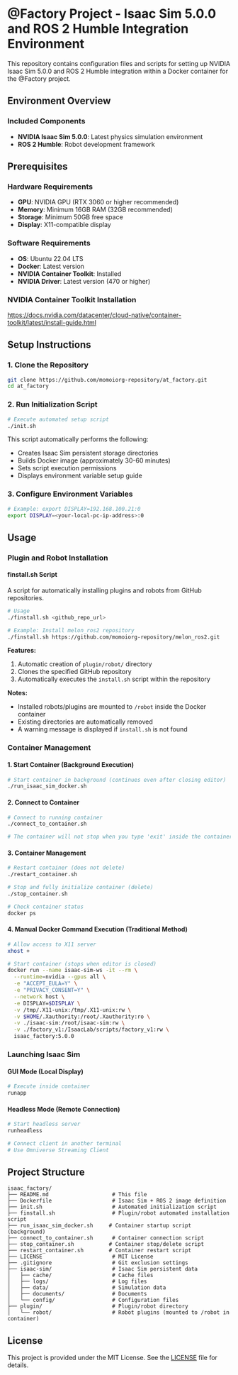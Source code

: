 # @Factory Project - Isaac Sim 5.0.0 and ROS 2 Humble Integration Environment

This repository contains configuration files and scripts for setting up NVIDIA Isaac Sim 5.0.0 and ROS 2 Humble integration within a Docker container for the @Factory project.

## Environment Overview

### Included Components
- **NVIDIA Isaac Sim 5.0.0**: Latest physics simulation environment
- **ROS 2 Humble**: Robot development framework


## Prerequisites

### Hardware Requirements
- **GPU**: NVIDIA GPU (RTX 3060 or higher recommended)
- **Memory**: Minimum 16GB RAM (32GB recommended)
- **Storage**: Minimum 50GB free space
- **Display**: X11-compatible display

### Software Requirements
- **OS**: Ubuntu 22.04 LTS
- **Docker**: Latest version
- **NVIDIA Container Toolkit**: Installed
- **NVIDIA Driver**: Latest version (470 or higher)

### NVIDIA Container Toolkit Installation

https://docs.nvidia.com/datacenter/cloud-native/container-toolkit/latest/install-guide.html

## Setup Instructions

### 1. Clone the Repository
```bash
git clone https://github.com/momoiorg-repository/at_factory.git
cd at_factory
```

### 2. Run Initialization Script
```bash
# Execute automated setup script
./init.sh
```

This script automatically performs the following:
- Creates Isaac Sim persistent storage directories
- Builds Docker image (approximately 30-60 minutes)
- Sets script execution permissions
- Displays environment variable setup guide

### 3. Configure Environment Variables
```bash
# Example: export DISPLAY=192.168.100.21:0
export DISPLAY=<your-local-pc-ip-address>:0
```

## Usage

### Plugin and Robot Installation

#### finstall.sh Script
A script for automatically installing plugins and robots from GitHub repositories.

```bash
# Usage
./finstall.sh <github_repo_url>

# Example: Install melon_ros2 repository
./finstall.sh https://github.com/momoiorg-repository/melon_ros2.git
```

**Features:**
1. Automatic creation of `plugin/robot/` directory
2. Clones the specified GitHub repository
3. Automatically executes the `install.sh` script within the repository

**Notes:**
- Installed robots/plugins are mounted to `/robot` inside the Docker container
- Existing directories are automatically removed
- A warning message is displayed if `install.sh` is not found

### Container Management

#### 1. Start Container (Background Execution)
```bash
# Start container in background (continues even after closing editor)
./run_isaac_sim_docker.sh
```

#### 2. Connect to Container
```bash
# Connect to running container
./connect_to_container.sh

# The container will not stop when you type 'exit' inside the container
```

#### 3. Container Management
```bash
# Restart container (does not delete)
./restart_container.sh

# Stop and fully initialize container (delete)
./stop_container.sh

# Check container status
docker ps
```

#### 4. Manual Docker Command Execution (Traditional Method)
```bash
# Allow access to X11 server
xhost +

# Start container (stops when editor is closed)
docker run --name isaac-sim-ws -it --rm \
  --runtime=nvidia --gpus all \
  -e "ACCEPT_EULA=Y" \
  -e "PRIVACY_CONSENT=Y" \
  --network host \
  -e DISPLAY=$DISPLAY \
  -v /tmp/.X11-unix:/tmp/.X11-unix:rw \
  -v $HOME/.Xauthority:/root/.Xauthority:ro \
  -v ./isaac-sim:/root/isaac-sim:rw \
  -v ./factory_v1:/IsaacLab/scripts/factory_v1:rw \
  isaac_factory:5.0.0
```

### Launching Isaac Sim

#### GUI Mode (Local Display)
```bash
# Execute inside container
runapp
```

#### Headless Mode (Remote Connection)
```bash
# Start headless server
runheadless

# Connect client in another terminal
# Use Omniverse Streaming Client
```

## Project Structure

```
isaac_factory/
├── README.md                    # This file
├── Dockerfile                   # Isaac Sim + ROS 2 image definition
├── init.sh                      # Automated initialization script
├── finstall.sh                  # Plugin/robot automated installation script
├── run_isaac_sim_docker.sh     # Container startup script (background)
├── connect_to_container.sh      # Container connection script
├── stop_container.sh           # Container stop/delete script
├── restart_container.sh        # Container restart script
├── LICENSE                      # MIT License
├── .gitignore                   # Git exclusion settings
├── isaac-sim/                   # Isaac Sim persistent data
│   ├── cache/                   # Cache files
│   ├── logs/                    # Log files
│   ├── data/                    # Simulation data
│   ├── documents/               # Documents
│   └── config/                  # Configuration files
├── plugin/                      # Plugin/robot directory
│   └── robot/                   # Robot plugins (mounted to /robot in container)
```

## License

This project is provided under the MIT License. See the [LICENSE](LICENSE) file for details.
